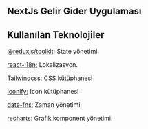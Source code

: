 ## NextJs Gelir Gider Uygulaması

## Kullanılan Teknolojiler

[@reduxjs/toolkit:](https://redux-toolkit.js.org/) State yönetimi.

[react-i18n:](https://react.i18next.com/) Lokalizasyon.

[Tailwindcss:](https://tailwindcss.com/) CSS kütüphanesi

[Iconify:](https://iconify.design/) Icon kütüphanesi

[date-fns:](https://date-fns.org/) Zaman yönetimi.

[recharts:]([https://date-fns.org/](https://recharts.org/en-US/)) Grafik komponent yönetimi.
